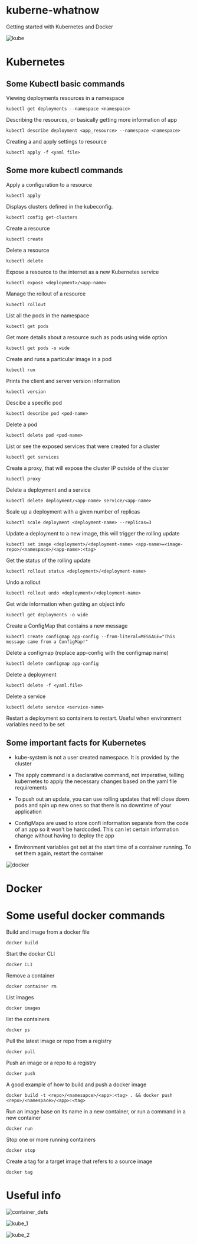 # kuberne-whatnow
Getting started with Kubernetes and Docker

![kube](kube.png)

# Kubernetes

## Some Kubectl basic commands 
Viewing deployments resources in a namespace
```
kubectl get deployments --namespace <namespace>
```

Describing the resources, or basically getting more information of app
```
kubectl describe deployment <app_resource> --namespace <namespace>
```

Creating a and apply settings to resource
```
kubectl apply -f <yaml file>
```

## Some more kubectl commands

Apply a configuration to a resource
```
kubectl apply
```

Displays clusters defined in the kubeconfig.
```
kubectl config get-clusters
```

Create a resource
```
kubectl create
```

Delete a resource
```
kubectl delete
```

Expose a resource to the internet as a new Kubernetes service
```
kubectl expose <deployment>/<app-name>
```

Manage the rollout of a resource
```
kubectl rollout
```

List all the pods in the namespace
```
kubectl get pods
```

Get more details about a resource such as pods using wide option
```
kubectl get pods -o wide
```

Create and runs a particular image in a pod
```
kubectl run
```

Prints the client and server version information
```
kubectl version
```

Descibe a specific pod
```
kubectl describe pod <pod-name>
```

Delete a pod
```
kubectl delete pod <pod-name>
```

List or see the exposed services that were created for a cluster
```
kubectl get services
```

Create a proxy, that will expose the cluster IP outside of the cluster
```
kubectl proxy
```

Delete a deployment and a service
```
kubectl delete deployment/<app-name> service/<app-name>
```

Scale up a deployment with a given number of replicas
```
kubectl scale deployment <deployment-name> --replicas=3
```

Update a deployment to a new image, this will trigger the rolling update
```
kubectl set image <deployment>/<deployment-name> <app-name>=<image-repo>/<namespace>/<app-name>:<tag>
```

Get the status of the rolling update
```
kubectl rollout status <deployment>/<deployment-name>
```

Undo a rollout
```
kubectl rollout undo <deployment>/<deployment-name>
```

Get wide information when getting an object info
```
kubectl get deployments -o wide
```

Create a ConfigMap that contains a new message
```
kubectl create configmap app-config --from-literal=MESSAGE="This message came from a ConfigMap!"
```

Delete a configmap (replace app-config with the configmap name)
```
kubectl delete configmap app-config
```

Delete a deployment
```
kubectl delete -f <yaml.file>
```

Delete a service
```
kubectl delete service <service-name>
```

Restart a deployment so containers to restart. Useful when environment variables need to be set

## Some important facts for Kubernetes

- kube-system is not a user created namespace. It is provided by the cluster

- The apply command is a declarative command, not imperative, telling kubernetes to apply the necessary changes based on the yaml file requirements

- To push out an update, you can use rolling updates that will close down pods and spin up new ones so that there is no downtime of your application

 - ConfigMaps are used to store confi information separate from the code of an app so it won't be hardcoded. This can let certain information change without having to deploy the app
 
 - Environment variables get set at the start time of a container running. To set them again, restart the container

![docker](docker.png)
# Docker

# Some useful docker commands

Build and image from a docker file
```
docker build
```

Start the docker CLI 
```
docker CLI
```

Remove a container
```
docker container rm
```

List images
```
docker images
```

list the containers
```
docker ps
```

Pull the latest image or repo from a registry
```
docker pull
```

Push an image or a repo to a registry
```
docker push
```

A good example of how to build and push a docker image
```
docker build -t <repo>/<namesapce>/<app>:<tag> . && docker push <repo>/<namespace>/<app>:<tag>
```

Run an image base on its name in a new container, or run a command in a new container
```
docker run
```

Stop one or more running containers
```
docker stop
```

Create a tag for a target image that refers to a source image
```
docker tag
```



# Useful info
![container_defs](containers_definitions.png)

![kube_1](kube_defs1.png)

![kube_2](kube_defs2.png)
